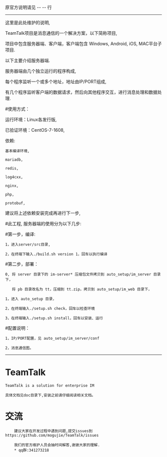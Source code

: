 原官方说明请见 -- -- 行

--------------------------------------------------------
这里是此处维护的说明,

TeamTalk项目是消息通信的一个解决方案，以下简称项目,

项目中包含服务器端、客户端，客户端包含 Windows, Android, iOS, MAC平台子项目.

以下主要介绍服务器端.

服务器端由几个独立运行的程序构成,

每个程序监听一个或多个地址，地址由IP/PORT组成,

有几个程序监听客户端的数据请求，然后向其他程序交互，进行消息处理和数据处理.


#使用方式：

运行环境：Linux各发行版,

已验证环境：CentOS-7-1608,

依赖:

	基本编译环境,

	mariadb,

	redis,

	log4cxx,

	nginx,

	php,

	protobuf,


建议将上述依赖安装完成再进行下一步,


#此工程, 服务器端的使用分为以下几步:

#第一步，编译:

	1，进入server/src目录,

	2，在终端下输入./build.sh version 1，回车以执行编译

#第二步，部署：

	0, 将 server 目录下的 im-server* 压缩包文件拷贝到 auto_setup/im_server 目录下，

	   将 pb 目录改名为 tt，压缩到 tt.zip，拷贝到 auto_setup/im_web 目录下，

	1，进入 auto_setup 目录，

	2，在终端输入./setup.sh check，回车以检查环境

	3，在终端输入./setup.sh install，回车以安装、运行



#配置说明：

	1，IP/PORT配置，见 auto_setup/im_server/conf

	2，消息通信图。




--------------------------------------------------------

# TeamTalk
	TeamTalk is a solution for enterprise IM
	
	具体文档见doc目录下,安装之前请仔细阅读相关文档。
	
# 交流
		建议大家在开发过程中遇到问题,提交issues到https://github.com/mogujie/TeamTalk/issues  
		
		我们的官方维护人员会抽时间解答,谢谢大家的理解.
		* qq群:341273218
